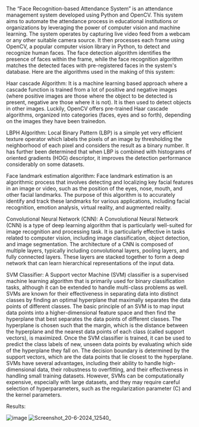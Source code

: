 The “Face Recognition-based Attendance System” is an attendance management system developed using 
Python and OpenCV. This system aims to automate the attendance process in educational institutions or 
organizations by leveraging the power of computer vision and machine learning.
The system operates by capturing live video feed from a webcam or any other suitable camera source. It 
then processes each frame using OpenCV, a popular computer vision library in Python, to detect and 
recognize human faces. The face detection algorithm identifies the presence of faces within the frame, 
while the face recognition algorithm matches the detected faces with pre-registered faces in the system's 
database. Here are the algorithms used in the making of this system:

Haar cascade Algorithm:
It is a machine learning based approach where a cascade function is trained from a lot of
positive and negative images (where positive images are those where the object to be
detected is present, negative are those where it is not). It is then used to detect objects in
other images. Luckily, OpenCV offers pre-trained Haar cascade algorithms, organized into 
categories (faces, eyes and so forth), depending on the images they have been trainedon.

LBPH Algorithm:
Local Binary Pattern (LBP) is a simple yet very efficient texture operator which labels
the pixels of an image by thresholding the neighborhood of each pixel and considers the
result as a binary number. It has further been determined that when LBP is combined with
histograms of oriented gradients (HOG) descriptor, it improves the detection performance 
considerably on some datasets.

Face landmark estimation algorithm:
Face landmark estimation is an algorithmic process 
that involves detecting and localizing key facial features in an image or video, such as the 
position of the eyes, nose, mouth, and other facial landmarks. The purpose of this algorithm is 
to accurately identify and track these landmarks for various applications, including facial 
recognition, emotion analysis, virtual reality, and augmented reality.

Convolutional Neural Network (CNN):
A Convolutional Neural Network (CNN) is a type 
of deep learning algorithm that is particularly well-suited for image recognition and 
processing task. It is particularly effective in tasks related to computer vision, including 
image classification, object detection, and image segmentation.
The architecture of a CNN is composed of multiple layers, typically including convolutional 
layers, pooling layers, and fully connected layers. These layers are stacked together to form a 
deep network that can learn hierarchical representations of the input data.

SVM Classifier: 
A Support vector Machine (SVM) classifier is a supervised machine 
learning algorithm that is primarily used for binary classification tasks, although it can be 
extended to handle multi-class problems as well. SVMs are known for their effectiveness in 
separating data into distinct classes by finding an optimal hyperplane that maximally 
separates the data points of different classes.
The basic principle of an SVM is to map input data points into a higher-dimensional feature 
space and then find the hyperplane that best separates the data points of different classes. The 
hyperplane is chosen such that the margin, which is the distance between the hyperplane and 
the nearest data points of each class (called support vectors), is maximized.
Once the SVM classifier is trained, it can be used to predict the class labels of new, unseen data 
points by evaluating which side of the hyperplane they fall on. The decision boundary is 
determined by the support vectors, which are the data points that lie closest to the hyperplane.
SVMs have several advantages, including their ability to handle high-dimensional data, their 
robustness to overfitting, and their effectiveness in handling small training datasets. However, 
SVMs can be computationally expensive, especially with large datasets, and they may require 
careful selection of hyperparameters, such as the regularization parameter (C) and the kernel 
parameters.


Results:


![image](https://github.com/pyr0-man1ac/FaceDetectionSystem/assets/120567662/b4ba46a7-4cdc-48fe-b1fa-054647220cc8)
![Screenshot_20-6-2024_12540_](https://github.com/pyr0-man1ac/FaceDetectionSystem/assets/120567662/a59f4bc4-69ab-4e7b-a852-84b889f8f75d)


